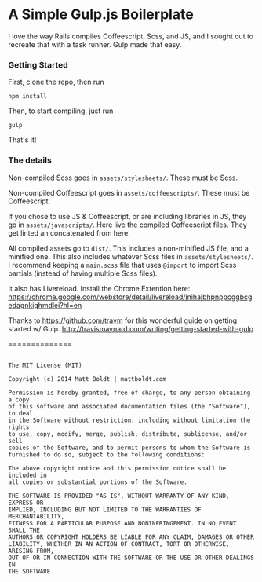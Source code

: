 A Simple Gulp.js Boilerplate
======

I love the way Rails compiles Coffeescript, Scss, and JS, and I sought out to recreate that with a task runner. Gulp made that easy.

### Getting Started

First, clone the repo, then run
~~~
npm install
~~~


Then, to start compiling, just run
~~~
gulp
~~~

That's it!

### The details

Non-compiled Scss goes in `assets/stylesheets/`. These must be Scss.

Non-compiled Coffeescript goes in `assets/coffeescripts/`. These must be Coffeescript.

If you chose to use JS & Coffeescript, or are including libraries in JS, they go in `assets/javascripts/`. Here live the compiled Coffeescript files. They get linted an concatenated from here.

All compiled assets go to `dist/`. This includes a non-minified JS file, and a minified one. This also includes whatever Scss files in `assets/stylesheets/`. I recommend keeping a `main.scss` file that uses `@import` to import Scss partials (instead of having multiple Scss files).

It also has Livereload. Install the Chrome Extention here: https://chrome.google.com/webstore/detail/livereload/jnihajbhpnppcggbcgedagnkighmdlei?hl=en



Thanks to https://github.com/travm for this wonderful guide on getting started w/ Gulp.
http://travismaynard.com/writing/getting-started-with-gulp


==============

~~~

The MIT License (MIT)

Copyright (c) 2014 Matt Boldt | mattboldt.com

Permission is hereby granted, free of charge, to any person obtaining a copy
of this software and associated documentation files (the "Software"), to deal
in the Software without restriction, including without limitation the rights
to use, copy, modify, merge, publish, distribute, sublicense, and/or sell
copies of the Software, and to permit persons to whom the Software is
furnished to do so, subject to the following conditions:

The above copyright notice and this permission notice shall be included in
all copies or substantial portions of the Software.

THE SOFTWARE IS PROVIDED "AS IS", WITHOUT WARRANTY OF ANY KIND, EXPRESS OR
IMPLIED, INCLUDING BUT NOT LIMITED TO THE WARRANTIES OF MERCHANTABILITY,
FITNESS FOR A PARTICULAR PURPOSE AND NONINFRINGEMENT. IN NO EVENT SHALL THE
AUTHORS OR COPYRIGHT HOLDERS BE LIABLE FOR ANY CLAIM, DAMAGES OR OTHER
LIABILITY, WHETHER IN AN ACTION OF CONTRACT, TORT OR OTHERWISE, ARISING FROM,
OUT OF OR IN CONNECTION WITH THE SOFTWARE OR THE USE OR OTHER DEALINGS IN
THE SOFTWARE.

~~~
